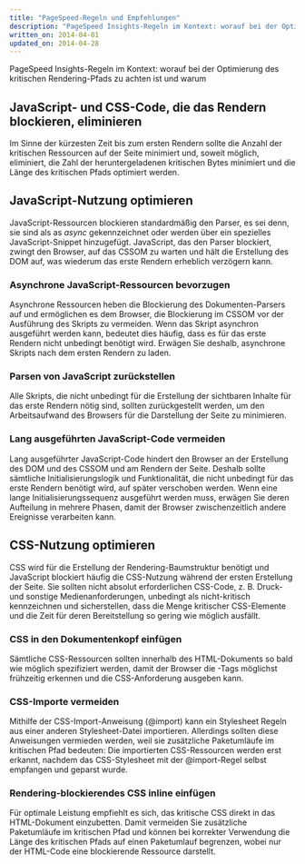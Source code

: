 ```yaml
---
title: "PageSpeed-Regeln und Empfehlungen"
description: "PageSpeed Insights-Regeln im Kontext: worauf bei der Optimierung des kritischen Rendering-Pfads zu achten ist und warum"
written_on: 2014-04-01
updated_on: 2014-04-28
---
```


<p class="intro">
  PageSpeed Insights-Regeln im Kontext: worauf bei der Optimierung des kritischen Rendering-Pfads zu achten ist und warum
</p>

## JavaScript- und CSS-Code, die das Rendern blockieren, eliminieren

Im Sinne der kürzesten Zeit bis zum ersten Rendern sollte die Anzahl der kritischen Ressourcen auf der Seite minimiert und, soweit möglich, eliminiert, die Zahl der heruntergeladenen kritischen Bytes minimiert und die Länge des kritischen Pfads optimiert werden.

## JavaScript-Nutzung optimieren

JavaScript-Ressourcen blockieren standardmäßig den Parser, es sei denn, sie sind als as _async_ gekennzeichnet oder werden über ein spezielles JavaScript-Snippet hinzugefügt. JavaScript, das den Parser blockiert, zwingt den Browser, auf das CSSOM zu warten und hält die Erstellung des DOM auf, was wiederum das erste Rendern erheblich verzögern kann.

### **Asynchrone JavaScript-Ressourcen bevorzugen**

Asynchrone Ressourcen heben die Blockierung des Dokumenten-Parsers auf und ermöglichen es dem Browser, die Blockierung im CSSOM vor der Ausführung des Skripts zu vermeiden. Wenn das Skript asynchron ausgeführt werden kann, bedeutet dies häufig, dass es für das erste Rendern nicht unbedingt benötigt wird. Erwägen Sie deshalb, asynchrone Skripts nach dem ersten Rendern zu laden.

### **Parsen von JavaScript zurückstellen**

Alle Skripts, die nicht unbedingt für die Erstellung der sichtbaren Inhalte für das erste Rendern nötig sind, sollten zurückgestellt werden, um den Arbeitsaufwand des Browsers für die Darstellung der Seite zu minimieren.

### **Lang ausgeführten JavaScript-Code vermeiden**

Lang ausgeführter JavaScript-Code hindert den Browser an der Erstellung des DOM und des CSSOM und am Rendern der Seite. Deshalb sollte sämtliche Initialisierungslogik und Funktionalität, die nicht unbedingt für das erste Rendern benötigt wird, auf später verschoben werden. Wenn eine lange Initialisierungssequenz ausgeführt werden muss, erwägen Sie deren Aufteilung in mehrere Phasen, damit der Browser zwischenzeitlich andere Ereignisse verarbeiten kann.

## CSS-Nutzung optimieren

CSS wird für die Erstellung der Rendering-Baumstruktur benötigt und JavaScript blockiert häufig die CSS-Nutzung während der ersten Erstellung der Seite. Sie sollten nicht absolut erforderlichen CSS-Code, z. B. Druck- und sonstige Medienanforderungen, unbedingt als nicht-kritisch kennzeichnen und sicherstellen, dass die Menge kritischer CSS-Elemente und die Zeit für deren Bereitstellung so gering wie möglich ausfällt.

### **CSS in den Dokumentenkopf einfügen**

Sämtliche CSS-Ressourcen sollten innerhalb des HTML-Dokuments so bald wie möglich spezifiziert werden, damit der Browser die <link>-Tags möglichst frühzeitig erkennen und die CSS-Anforderung ausgeben kann.

### **CSS-Importe vermeiden**

Mithilfe der CSS-Import-Anweisung (@import) kann ein Stylesheet Regeln aus einer anderen Stylesheet-Datei importieren. Allerdings sollten diese Anweisungen vermieden werden, weil sie zusätzliche Paketumläufe im kritischen Pfad bedeuten: Die importierten CSS-Ressourcen werden erst erkannt, nachdem das CSS-Stylesheet mit der @import-Regel selbst empfangen und geparst wurde.

### **Rendering-blockierendes CSS inline einfügen**

Für optimale Leistung empfiehlt es sich, das kritische CSS direkt in das HTML-Dokument einzubetten. Damit vermeiden Sie zusätzliche Paketumläufe im kritischen Pfad und können bei korrekter Verwendung die Länge des kritischen Pfads auf einen Paketumlauf begrenzen, wobei nur der HTML-Code eine blockierende Ressource darstellt.



